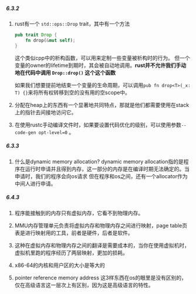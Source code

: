 ##### 6.3.2
1. rust有一个 `std::ops::Drop` trait，其中有一个方法
   ```rust
   pub trait Drop {
  	   fn drop(&mut self);
   }
   ```
   这个类似cpp中的析构函数，可以用来定制一些变量被析构时的行为。
   但一个变量的owner的lifetime到期时，其会被自动地调用。**rust并不允许我们手动地在代码中调用 `Drop::drop()` 这个这个函数**

   如果我们想要提前地结束一个变量的生命周期，可以调用`pub fn drop<T>(_x: T) {}`来将所有权转移到空的没有用的空scope中。


2. 分配在heap上的东西有一个显著地共同特点，那就是他们都需要使用在stack上的指针去间接地访问它。



3. 在使用rustc手动编译文件时，如果要设置代码优化的级别，可以使用参数`--code-gen opt-level=0` 。


##### 6.3.3
1. 什么是dynamic memory allocation?
   dynamic memory allocation指的是程序在运行时申请并且得到内存，这一部分的内存是在编译时期无法确定的。当申请时，我们的程序会向os请求
   但在程序和os之间，还有一个allocator作为中间人进行申请。



##### 6.4.3
1. 程序能接触到的内存只有虚拟内存，它看不到物理内存。

2. MMU内存管理单元负责将虚拟内存和物理内存之间进行映射，page table页表是进行映射用的工具，前者是硬件，后者是软件。

3. 这种在虚拟内存和物理内存之间的翻译是需要成本的，当你在使用虚拟机时，虚拟机里跑的程序经历了两层映射，更加的损耗。

4. x86-64的内核和用户区的大小是等大的

5. pointer reference memory address 这3样东西在os的眼里是没有区别的，仅在高级语言这一层次上有区别，因为这是高级语言的特性。




